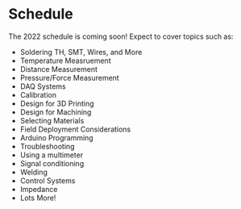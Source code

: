# Schedule

The 2022 schedule is coming soon! Expect to cover topics such as:
* Soldering TH, SMT, Wires, and More
* Temperature Measruement
* Distance Measurement
* Pressure/Force Measurement
* DAQ Systems
* Calibration
* Design for 3D Printing
* Design for Machining
* Selecting Materials
* Field Deployment Considerations
* Arduino Programming
* Troubleshooting
* Using a multimeter
* Signal conditioning
* Welding
* Control Systems
* Impedance
* Lots More!